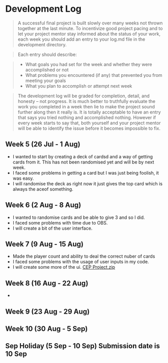 # Development Log
> A successful final project is built slowly over many weeks not thrown together at the last minute. To incentivize good project pacing and to let your project mentor stay informed about the status of your work, each week you should add an entry to your log.md file in the development directory.

> Each entry should describe:

> - What goals you had set for the week and whether they were accomplished or not
> - What problems you encountered (if any) that prevented you from meeting your goals
> - What you plan to accomplish or attempt next week

> The development log will be graded for completion, detail, and honesty – not progress. It is much better to truthfully evaluate the work you completed in a week then lie to make the project sound further along then it really is. It is totally acceptable to have an entry that says you tried nothing and accomplished nothing. However if every week starts to say that, both yourself and your project mentor will be able to identify the issue before it becomes impossible to fix.

## Week 5 (26 Jul - 1 Aug)

- I wanted to start by creating a deck of cardsd and a way of getting cards from it. This has not been randomised yet and will be by next week.
- I faced some problems in getting a card but I was just being foolish, it was easy.
- I will randomise the deck as right now it just gives the top card which is always the aceof something.

## Week 6 (2 Aug - 8 Aug)
- I wanted to randomise cards and be able to give 3 and so I did.
- I faced some problems with time due to OBS.
- I will create a bit of the user interface.

## Week 7 (9 Aug - 15 Aug)
- Made the player count and ability to deal the correct nuber of cards
- I faced some problems with the usage of user inputs in my code.
- I will create some more of the ui.
[CEP Project.zip](https://github.com/APeXPi/2022-Y3CEP/files/9388434/CEP.Project.zip)

## Week 8 (16 Aug - 22 Aug)
- 

## Week 9 (23 Aug - 29 Aug)

## Week 10 (30 Aug - 5 Sep)

## Sep Holiday (5 Sep - 10 Sep) **Submission date is 10 Sep**

